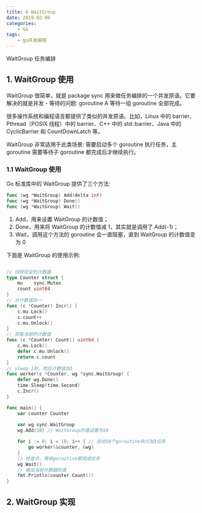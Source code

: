 ```yaml
---
title: 6 WaitGroup
date: 2019-02-06
categories:
    - Go
tags:
    - go并发编程
---
```

WaitGroup 任务编排
<!-- more -->

## 1. WaitGroup 使用
WaitGroup 很简单，就是 package sync 用来做任务编排的一个并发原语。它要解决的就是并发 - 等待的问题: goroutine A 等待一组 goroutine 全部完成。

很多操作系统和编程语言都提供了类似的并发原语。比如，Linux 中的 barrier、Pthread（POSIX 线程）中的 barrier、C++ 中的 std::barrier、Java 中的 CyclicBarrier 和 CountDownLatch 等。

WaitGroup 非常适用于此类场景: 需要启动多个 goroutine 执行任务，主 goroutine 需要等待子 goroutine 都完成后才继续执行。

### 1.1 WaitGroup 使用
Go 标准库中的 WaitGroup 提供了三个方法:
```go
func (wg *WaitGroup) Add(delta int)
func (wg *WaitGroup) Done()
func (wg *WaitGroup) Wait()
```

1. Add，用来设置 WaitGroup 的计数值；
2. Done，用来将 WaitGroup 的计数值减 1，其实就是调用了 Add(-1)；
3. Wait，调用这个方法的 goroutine 会一直阻塞，直到 WaitGroup 的计数值变为 0

下面是 WaitGroup 的使用示例:

```go

// 线程安全的计数器
type Counter struct {
    mu    sync.Mutex
    count uint64
}
// 对计数值加一
func (c *Counter) Incr() {
    c.mu.Lock()
    c.count++
    c.mu.Unlock()
}
// 获取当前的计数值
func (c *Counter) Count() uint64 {
    c.mu.Lock()
    defer c.mu.Unlock()
    return c.count
}
// sleep 1秒，然后计数值加1
func worker(c *Counter, wg *sync.WaitGroup) {
    defer wg.Done()
    time.Sleep(time.Second)
    c.Incr()
}

func main() {
    var counter Counter
    
    var wg sync.WaitGroup
    wg.Add(10) // WaitGroup的值设置为10

    for i := 0; i < 10; i++ { // 启动10个goroutine执行加1任务
        go worker(&counter, &wg)
    }
    // 检查点，等待goroutine都完成任务
    wg.Wait()
    // 输出当前计数器的值
    fmt.Println(counter.Count())
}
```

## 2. WaitGroup 实现
